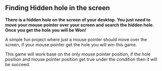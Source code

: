 ## Finding Hidden hole in the screen

**There is a hidden hole on the screen of your desktop.
You just need to move your mouse pointer over your screen
and search the hidden hole. Once you get the hole you will
be Won!**

A simple fun project where just a mouse pointer should move over the screen, if your mouse pointer get the hole you will win this game.

This game will work base on the only mouse pointer position, if the hole position and mouse pointer position get true under the condition then it will be succeed.
